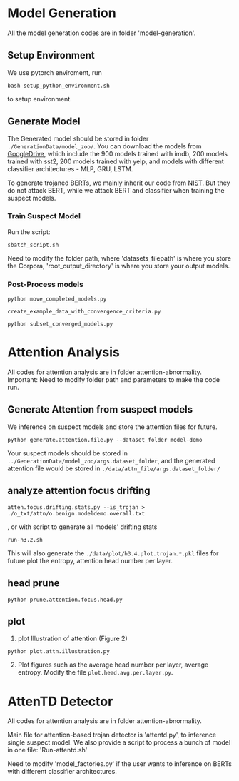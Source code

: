 

# Model Generation

All the model generation codes are in folder 'model-generation'. 

## Setup Environment

We use pytorch enviroment, run 

~~~~
bash setup_python_environment.sh
~~~~

to setup environment.

## Generate Model

The Generated model should be stored in folder `./GenerationData/model_zoo/`. You can download the models from [GoogleDrive](), which include the 900 models trained with imdb, 200 models trained with sst2, 200 models trained with yelp, and models with different classifier architectures - MLP, GRU, LSTM. 


To generate trojaned BERTs, we mainly inherit our code from [NIST](https://github.com/usnistgov/trojai-round-generation/tree/round5). But they do not attack BERT, while we attack BERT and classifier when training the suspect models.

### Train Suspect Model

Run the script:

~~~~
sbatch_script.sh
~~~~

Need to modify the folder path, where 'datasets_filepath' is where you store the Corpora, 'root_output_directory' is where you store your output models.

### Post-Process models

~~~~
python move_completed_models.py

create_example_data_with_convergence_criteria.py

python subset_converged_models.py
~~~~

# Attention Analysis

All codes for attention analysis are in folder attention-abnormality. Important: Need to modify folder path and parameters to make the code run.

## Generate Attention from suspect models

We inference on suspect models and store the attention files for future. 

~~~~
python generate.attention.file.py --dataset_folder model-demo 
~~~~

Your suspect models should be stored in `../GenerationData/model_zoo/args.dataset_folder`, and the generated attention file would be stored in `./data/attn_file/args.dataset_folder/`








## analyze attention focus drifting


~~~~
atten.focus.drifting.stats.py --is_trojan > ./o_txt/attn/o.benign.modeldemo.overall.txt
~~~~

, or with script to generate all models' drifting stats

~~~~
run-h3.2.sh
~~~~

This will also generate the `./data/plot/h3.4.plot.trojan.*.pkl` files for future plot the entropy, attention head number per layer.

## head prune

~~~~
python prune.attention.focus.head.py
~~~~


## plot
1. plot Illustration of attention (Figure 2)

~~~~
python plot.attn.illustration.py
~~~~

2. Plot figures such as the average head number per layer, average entropy. Modify the file `plot.head.avg.per.layer.py`. 



# AttenTD Detector

All codes for attention analysis are in folder attention-abnormality.


Main file for attention-based trojan detector is 'attentd.py', to inference single suspect model. We also provide a script to process a bunch of model in one file: 'Run-attentd.sh'

Need to modify 'model_factories.py' if the user wants to inference on BERTs with different classifier architectures.
